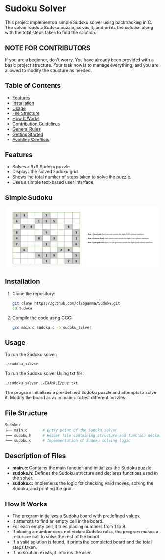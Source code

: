 # Sudoku Solver

This project implements a simple Sudoku solver using backtracking in C. The solver reads a Sudoku puzzle, solves it, and prints the solution along with the total steps taken to find the solution.

## NOTE FOR CONTRIBUTORS
If you are a beginner, don't worry. You have already been provided with a basic project structure. Your task now is to manage everything, and you are allowed to modify the structure as needed.

## Table of Contents

- [Features](#features)
- [Installation](#installation)
- [Usage](#usage)
- [File Structure](#file-structure)
- [How It Works](#how-it-works)
- [Contribution Guidelines](#contribution-guidelines-)
- [General Rules](#general-rules)
- [Getting Started](#getting-started-)
- [Avoiding Conflicts](#avoiding-conflicts-syncing-your-fork)

## Features

- Solves a 9x9 Sudoku puzzle.
- Displays the solved Sudoku grid.
- Shows the total number of steps taken to solve the puzzle.
- Uses a simple text-based user interface.

## Simple Sudoku
![example](./EXAMPLE/SIMPLE_SUDOKU.png)

## Installation

1. Clone the repository:
   ```bash
   git clone https://github.com/clubgamma/Sudoku.git
   cd Sudoku

2. Compile the code using GCC:
   ```bash
   gcc main.c sudoku.c -o sudoku_solver

## Usage
To run the Sudoku solver:
   ```bash
   ./sudoku_solver
  ```
To run the Sudoku solver Using txt file:
   ```bash
   ./sudoku_solver ./EXAMPLE/puz.txt
  ```


The program initializes a pre-defined Sudoku puzzle and attempts to solve it. Modify the board array in main.c to test different puzzles.

## File Structure
   ```bash
   Sudoku/
   ├── main.c       # Entry point of the Sudoku solver
   ├── sudoku.h     # Header file containing structure and function declarations
   └── sudoku.c     # Implementation of Sudoku solving logic
  ```

## Description of Files
- **main.c:** Contains the main function and initializes the Sudoku puzzle.
- **sudoku.h:** Defines the Sudoku structure and declares functions used in the solver.
- **sudoku.c:** Implements the logic for checking valid moves, solving the Sudoku, and printing the grid.

## How It Works
- The program initializes a Sudoku board with predefined values.
- It attempts to find an empty cell in the board.
- For each empty cell, it tries placing numbers from 1 to 9.
- If placing a number does not violate Sudoku rules, the program makes a recursive call to solve the rest of the board.
- If a valid solution is found, it prints the completed board and the total steps taken.
- If no solution exists, it informs the user.



  
